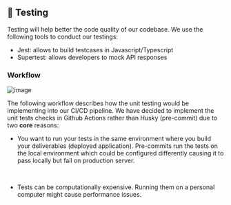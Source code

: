 ## 🧪 Testing

Testing will help better the code quality of our codebase. We use the following tools to conduct our testings:

- Jest: allows to build testcases in Javascript/Typescript
- Supertest: allows developers to mock API responses

### Workflow 

![image](https://github.com/user-attachments/assets/31037d5a-f6a8-4650-ba47-50e16c6c4203)

The following workflow describes how the unit testing would be implementing into our CI/CD pipeline. We have decided to implement the unit tests checks in Github Actions rather than Husky (pre-commit) due to two **core** reasons:

-  You want to run your tests in the same environment where you build your deliverables (deployed application). Pre-commits run the tests on the local environment which could be configured differently causing it to pass locally but fail on production server.

<br> 

- Tests can be computationally expensive. Running them on a personal computer might cause performance issues.
